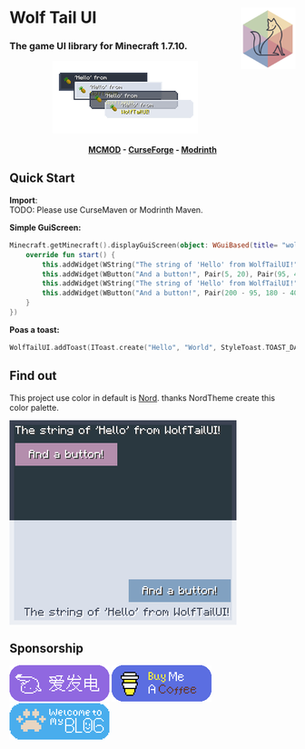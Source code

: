Wolf Tail UI
<img align="right" alt="Logo" width="96" height="108" src="https://github.com/AmarokIce/WolfTailUI/blob/main/image/Icon.png">
=======
### The game UI library for Minecraft 1.7.10.

<div align=center>

<img align="center" alt="Logo" width="256" height="128" src="https://github.com/AmarokIce/WolfTailUI/blob/main/image/Toasts.png">

#### [MCMOD]() - [CurseForge](https://www.curseforge.com/minecraft/mc-mods/wolftailui/) - [Modrinth](https://modrinth.com/mod/wolftailui/)

</div>

## Quick Start
**Import**:  
TODO: Please use CurseMaven or Modrinth Maven.

**Simple GuiScreen:**  
```kotlin
Minecraft.getMinecraft().displayGuiScreen(object: WGuiBased(title= "wolftail_testUI", size = Pair(200, 180), lightStyle = true) {
    override fun start() {
        this.addWidget(WString("The string of 'Hello' from WolfTailUI!", Pair(5, 5)))
        this.addWidget(WButton("And a button!", Pair(5, 20), Pair(95, 40), false) {})
        this.addWidget(WString("The string of 'Hello' from WolfTailUI!", Pair(13, 180 - 15), color = Color(64, 76, 94), shadow = Color.WHITE))
        this.addWidget(WButton("And a button!", Pair(200 - 95, 180 - 40), Pair(200 - 5, 180 - 20), true) {})
    }
})
```

**Poas a toast:**  
```kotlin
WolfTailUI.addToast(IToast.create("Hello", "World", StyleToast.TOAST_DARK_UI, Items.pumpkin_pie))
```

## Find out

This project use color in default is [Nord](https://github.com/nordtheme/nord). thanks NordTheme create this color palette.

<img align="center" alt="UI" width="400" height="360" src="https://github.com/AmarokIce/WolfTailUI/blob/main/image/TheUI.png">

## Sponsorship

[![](https://github.com/AmarokIce/AmarokIce/blob/main/img/AiFaDian.png)](https://ifdian.net/a/AmarokIce)
[![](https://github.com/AmarokIce/AmarokIce/blob/main/img/BuyMeACoffee.png)](https://buymeacoffee.com/AmarokIce)
[![](https://github.com/AmarokIce/AmarokIce/blob/main/img/Blog.png)](https://wolf.snowlyicewolf.club)